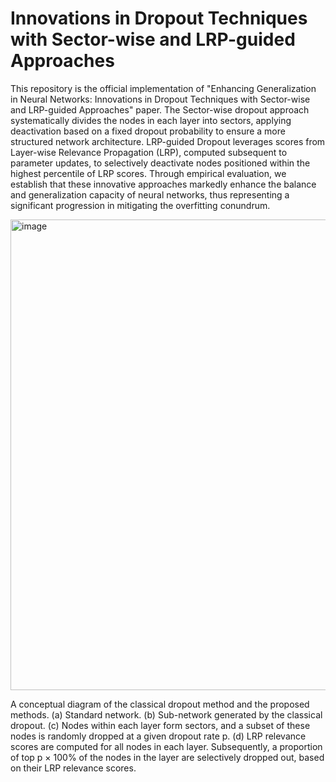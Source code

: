 # Innovations in Dropout Techniques with Sector-wise and LRP-guided Approaches
This repository is the official implementation of "Enhancing Generalization in Neural Networks: Innovations in Dropout Techniques with Sector-wise and LRP-guided Approaches" paper.
The Sector-wise dropout approach systematically divides the nodes in each layer into sectors, applying deactivation based on a fixed dropout probability to ensure a more structured network architecture. LRP-guided Dropout leverages scores from Layer-wise Relevance Propagation (LRP), computed subsequent to parameter updates, to selectively deactivate nodes positioned within the highest percentile of LRP scores. Through empirical evaluation, we establish that these innovative approaches markedly enhance the balance and generalization capacity of neural networks, thus representing a significant progression in mitigating the overfitting conundrum.

<img width="753" alt="image" src="https://github.com/csulb-datascience/Sector-wise-and-LRP-guided/assets/44173994/d499504f-4b98-49d8-9d2d-934f9c350cc9">

A conceptual diagram of the classical dropout method and the proposed methods. (a) Standard network. (b) Sub-network
generated by the classical dropout. (c) Nodes within each layer form sectors, and a subset of these nodes is randomly dropped at a given dropout rate p. (d) LRP relevance scores are computed for all nodes in each layer. Subsequently, a proportion of top p × 100% of the nodes in the layer are selectively dropped out, based on their LRP relevance scores.
